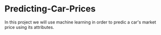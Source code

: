 # Predicting-Car-Prices
In this project we will use machine learning in order to predic a car's market price using its attributes.
